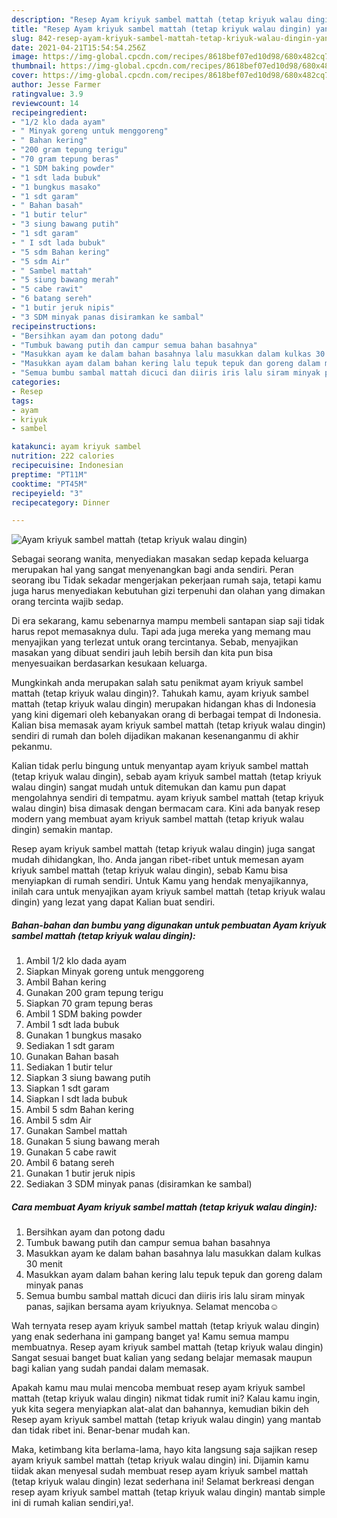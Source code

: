 ```yaml
---
description: "Resep Ayam kriyuk sambel mattah (tetap kriyuk walau dingin) yang nikmat dan Mudah Dibuat"
title: "Resep Ayam kriyuk sambel mattah (tetap kriyuk walau dingin) yang nikmat dan Mudah Dibuat"
slug: 842-resep-ayam-kriyuk-sambel-mattah-tetap-kriyuk-walau-dingin-yang-nikmat-dan-mudah-dibuat
date: 2021-04-21T15:54:54.256Z
image: https://img-global.cpcdn.com/recipes/8618bef07ed10d98/680x482cq70/ayam-kriyuk-sambel-mattah-tetap-kriyuk-walau-dingin-foto-resep-utama.jpg
thumbnail: https://img-global.cpcdn.com/recipes/8618bef07ed10d98/680x482cq70/ayam-kriyuk-sambel-mattah-tetap-kriyuk-walau-dingin-foto-resep-utama.jpg
cover: https://img-global.cpcdn.com/recipes/8618bef07ed10d98/680x482cq70/ayam-kriyuk-sambel-mattah-tetap-kriyuk-walau-dingin-foto-resep-utama.jpg
author: Jesse Farmer
ratingvalue: 3.9
reviewcount: 14
recipeingredient:
- "1/2 klo dada ayam"
- " Minyak goreng untuk menggoreng"
- " Bahan kering"
- "200 gram tepung terigu"
- "70 gram tepung beras"
- "1 SDM baking powder"
- "1 sdt lada bubuk"
- "1 bungkus masako"
- "1 sdt garam"
- " Bahan basah"
- "1 butir telur"
- "3 siung bawang putih"
- "1 sdt garam"
- " I sdt lada bubuk"
- "5 sdm Bahan kering"
- "5 sdm Air"
- " Sambel mattah"
- "5 siung bawang merah"
- "5 cabe rawit"
- "6 batang sereh"
- "1 butir jeruk nipis"
- "3 SDM minyak panas disiramkan ke sambal"
recipeinstructions:
- "Bersihkan ayam dan potong dadu"
- "Tumbuk bawang putih dan campur semua bahan basahnya"
- "Masukkan ayam ke dalam bahan basahnya lalu masukkan dalam kulkas 30 menit"
- "Masukkan ayam dalam bahan kering lalu tepuk tepuk dan goreng dalam minyak panas"
- "Semua bumbu sambal mattah dicuci dan diiris iris lalu siram minyak panas, sajikan bersama ayam kriyuknya. Selamat mencoba☺️"
categories:
- Resep
tags:
- ayam
- kriyuk
- sambel

katakunci: ayam kriyuk sambel 
nutrition: 222 calories
recipecuisine: Indonesian
preptime: "PT11M"
cooktime: "PT45M"
recipeyield: "3"
recipecategory: Dinner

---
```



![Ayam kriyuk sambel mattah (tetap kriyuk walau dingin)](https://img-global.cpcdn.com/recipes/8618bef07ed10d98/680x482cq70/ayam-kriyuk-sambel-mattah-tetap-kriyuk-walau-dingin-foto-resep-utama.jpg)

Sebagai seorang wanita, menyediakan masakan sedap kepada keluarga merupakan hal yang sangat menyenangkan bagi anda sendiri. Peran seorang ibu Tidak sekadar mengerjakan pekerjaan rumah saja, tetapi kamu juga harus menyediakan kebutuhan gizi terpenuhi dan olahan yang dimakan orang tercinta wajib sedap.

Di era  sekarang, kamu sebenarnya mampu membeli santapan siap saji tidak harus repot memasaknya dulu. Tapi ada juga mereka yang memang mau menyajikan yang terlezat untuk orang tercintanya. Sebab, menyajikan masakan yang dibuat sendiri jauh lebih bersih dan kita pun bisa menyesuaikan berdasarkan kesukaan keluarga. 



Mungkinkah anda merupakan salah satu penikmat ayam kriyuk sambel mattah (tetap kriyuk walau dingin)?. Tahukah kamu, ayam kriyuk sambel mattah (tetap kriyuk walau dingin) merupakan hidangan khas di Indonesia yang kini digemari oleh kebanyakan orang di berbagai tempat di Indonesia. Kalian bisa memasak ayam kriyuk sambel mattah (tetap kriyuk walau dingin) sendiri di rumah dan boleh dijadikan makanan kesenanganmu di akhir pekanmu.

Kalian tidak perlu bingung untuk menyantap ayam kriyuk sambel mattah (tetap kriyuk walau dingin), sebab ayam kriyuk sambel mattah (tetap kriyuk walau dingin) sangat mudah untuk ditemukan dan kamu pun dapat mengolahnya sendiri di tempatmu. ayam kriyuk sambel mattah (tetap kriyuk walau dingin) bisa dimasak dengan bermacam cara. Kini ada banyak resep modern yang membuat ayam kriyuk sambel mattah (tetap kriyuk walau dingin) semakin mantap.

Resep ayam kriyuk sambel mattah (tetap kriyuk walau dingin) juga sangat mudah dihidangkan, lho. Anda jangan ribet-ribet untuk memesan ayam kriyuk sambel mattah (tetap kriyuk walau dingin), sebab Kamu bisa menyiapkan di rumah sendiri. Untuk Kamu yang hendak menyajikannya, inilah cara untuk menyajikan ayam kriyuk sambel mattah (tetap kriyuk walau dingin) yang lezat yang dapat Kalian buat sendiri.

<!--inarticleads1-->

##### Bahan-bahan dan bumbu yang digunakan untuk pembuatan Ayam kriyuk sambel mattah (tetap kriyuk walau dingin):

1. Ambil 1/2 klo dada ayam
1. Siapkan  Minyak goreng untuk menggoreng
1. Ambil  Bahan kering
1. Gunakan 200 gram tepung terigu
1. Siapkan 70 gram tepung beras
1. Ambil 1 SDM baking powder
1. Ambil 1 sdt lada bubuk
1. Gunakan 1 bungkus masako
1. Sediakan 1 sdt garam
1. Gunakan  Bahan basah
1. Sediakan 1 butir telur
1. Siapkan 3 siung bawang putih
1. Siapkan 1 sdt garam
1. Siapkan  I sdt lada bubuk
1. Ambil 5 sdm Bahan kering
1. Ambil 5 sdm Air
1. Gunakan  Sambel mattah
1. Gunakan 5 siung bawang merah
1. Gunakan 5 cabe rawit
1. Ambil 6 batang sereh
1. Gunakan 1 butir jeruk nipis
1. Sediakan 3 SDM minyak panas (disiramkan ke sambal)




<!--inarticleads2-->

##### Cara membuat Ayam kriyuk sambel mattah (tetap kriyuk walau dingin):

1. Bersihkan ayam dan potong dadu
1. Tumbuk bawang putih dan campur semua bahan basahnya
1. Masukkan ayam ke dalam bahan basahnya lalu masukkan dalam kulkas 30 menit
1. Masukkan ayam dalam bahan kering lalu tepuk tepuk dan goreng dalam minyak panas
1. Semua bumbu sambal mattah dicuci dan diiris iris lalu siram minyak panas, sajikan bersama ayam kriyuknya. Selamat mencoba☺️




Wah ternyata resep ayam kriyuk sambel mattah (tetap kriyuk walau dingin) yang enak sederhana ini gampang banget ya! Kamu semua mampu membuatnya. Resep ayam kriyuk sambel mattah (tetap kriyuk walau dingin) Sangat sesuai banget buat kalian yang sedang belajar memasak maupun bagi kalian yang sudah pandai dalam memasak.

Apakah kamu mau mulai mencoba membuat resep ayam kriyuk sambel mattah (tetap kriyuk walau dingin) nikmat tidak rumit ini? Kalau kamu ingin, yuk kita segera menyiapkan alat-alat dan bahannya, kemudian bikin deh Resep ayam kriyuk sambel mattah (tetap kriyuk walau dingin) yang mantab dan tidak ribet ini. Benar-benar mudah kan. 

Maka, ketimbang kita berlama-lama, hayo kita langsung saja sajikan resep ayam kriyuk sambel mattah (tetap kriyuk walau dingin) ini. Dijamin kamu tiidak akan menyesal sudah membuat resep ayam kriyuk sambel mattah (tetap kriyuk walau dingin) lezat sederhana ini! Selamat berkreasi dengan resep ayam kriyuk sambel mattah (tetap kriyuk walau dingin) mantab simple ini di rumah kalian sendiri,ya!.


